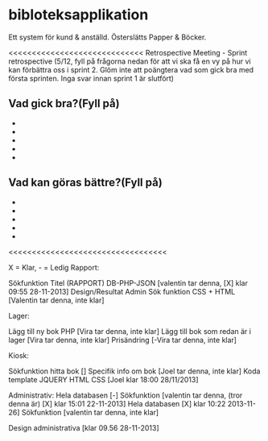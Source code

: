 bibloteksapplikation
====================

Ett system för kund &amp; anställd. Österslätts Papper &amp; Böcker.

<<<<<<<<<<<<<<<<<<<<<<<<<<<<<
Retrospective Meeting - Sprint retrospective (5/12, fyll på frågorna nedan för att vi ska få en vy på hur vi kan förbättra oss i sprint 2. Glöm inte att poängtera vad som gick bra med första sprinten. Inga svar innan sprint 1 är slutfört)

Vad gick bra?(Fyll på)
-
-
-
-
-
-

Vad kan göras bättre?(Fyll på)
-
-
-
-
-
-

<<<<<<<<<<<<<<<<<<<<<<<<<<<<<<<<<<


 X = Klar, - = Ledig
Rapport:

Sökfunktion Titel (RAPPORT) DB-PHP-JSON [valentin tar denna, [X] klar 09:55 28-11-2013]
Design/Resultat Admin Sök funktion CSS + HTML [Valentin tar denna, inte klar]


Lager:

Lägg till ny bok PHP [Vira tar denna, inte klar]
Lägg till bok som redan är i lager [Vira tar denna, inte klar]
Prisändring [-Vira tar denna, inte klar]

Kiosk:

Sökfunktion hitta bok []
Specifik info om bok [Joel tar denna, inte klar]
Koda template JQUERY HTML CSS [Joel klar 18:00 28/11/2013]

Administrativ:
Hela databasen [-]
Sökfunktion [valentin tar denna, (tror denna är)  [X] klar 15:01 22-11-2013]
Hela databasen [X] klar 10:22 2013-11-26]
Sökfunktion [valentin tar denna, inte klar]

Design administrativa [klar 09.56 28-11-2013]
